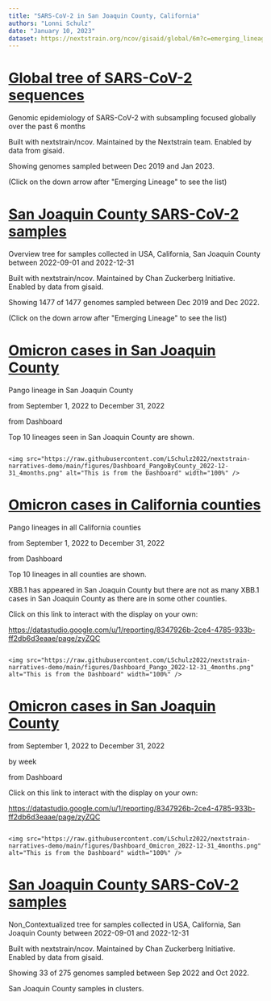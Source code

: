 ```yaml
---
title: "SARS-CoV-2 in San Joaquin County, California"
authors: "Lonni Schulz"
date: "January 10, 2023"
dataset: https://nextstrain.org/ncov/gisaid/global/6m?c=emerging_lineage&d=tree&m=div&p=full)
---
```




# [Global tree of SARS-CoV-2 sequences](https://nextstrain.org/ncov/gisaid/global/6m?c=emerging_lineage&d=tree&m=div&p=full)




Genomic epidemiology of SARS-CoV-2 with subsampling focused globally over the past 6 months

Built with nextstrain/ncov. Maintained by the Nextstrain team. Enabled by data from gisaid.

Showing genomes sampled between Dec 2019 and Jan 2023.




(Click on the down arrow after "Emerging Lineage" to see the list)


# [San Joaquin County SARS-CoV-2 samples](https://nextstrain.org/fetch/backend.czgenepi.org/v2/orgs/9/pathogens/SC2/auspice/access/eyJ0cmVlX2lkIjogNzMxMzMsICJ1c2VyX2lkIjogMjI4LCAiZXhwaXJ5IjogIjIwMjMtMDEtMTZUMDA6MjE6NTcuOTYyOTU3KzAwOjAwIn0=.eda91a894ed5a2da80d57265b8a199c02bb6ec962157dbdbde7ae2b6e78df2242edfe680d15db6d87a0a40e00d67f2bda74a47bea247861070a8969e4ad5f07d?d=tree&p=full)


Overview tree for samples collected in USA, California, San Joaquin County between 2022-09-01 and 2022-12-31

Built with nextstrain/ncov. Maintained by Chan Zuckerberg Initiative. Enabled by data from gisaid.

Showing 1477 of 1477 genomes sampled between Dec 2019 and Dec 2022.



(Click on the down arrow after "Emerging Lineage" to see the list)



<!-- Text to be displayed in the left-hand panel.-->

<!-- - 1 - first point -->
<!-- - 2 - second point -->
<!-- - 3 - third point -->


<!-- # [San Joaquin County SARS-CoV-2 samples -->









# [Omicron cases in San Joaquin County](https://nextstrain.org/ncov/gisaid/global/6m?c=emerging_lineage&d=tree&m=div&p=full)
<!-- (https://nextstrain.org/ncov/gisaid/africa/2021-09-03?d=map&p=full) -->

Pango lineage in San Joaquin County

from September 1, 2022 to December 31, 2022

from Dashboard



Top 10 lineages seen in San Joaquin County are shown.

```auspiceMainDisplayMarkdown

<img src="https://raw.githubusercontent.com/LSchulz2022/nextstrain-narratives-demo/main/figures/Dashboard_PangoByCounty_2022-12-31_4months.png" alt="This is from the Dashboard" width="100%" />

```






# [Omicron cases in California counties](https://nextstrain.org/ncov/gisaid/global/6m?c=emerging_lineage&d=tree&m=div&p=full)
<!-- (https://nextstrain.org/ncov/gisaid/africa/2021-09-03?d=map&p=full) -->

Pango lineages in all California counties

from September 1, 2022 to December 31, 2022

from Dashboard



Top 10 lineages in all counties are shown.






XBB.1 has appeared in San Joaquin County but there are not as many XBB.1 cases in San Joaquin County as there are in some other counties.




Click on this link to interact with the display on your own:

https://datastudio.google.com/u/1/reporting/8347926b-2ce4-4785-933b-ff2db6d3eaae/page/zyZQC

<!-- https://datastudio.google.com/u/1/reporting/8347926b-2ce4-4785-933b-ff2db6d3eaae/page/p_rm0f1xitqc -->



```auspiceMainDisplayMarkdown

<img src="https://raw.githubusercontent.com/LSchulz2022/nextstrain-narratives-demo/main/figures/Dashboard_Pango_2022-12-31_4months.png" alt="This is from the Dashboard" width="100%" />

```













# [Omicron cases in San Joaquin County](https://nextstrain.org/ncov/gisaid/global/6m?c=emerging_lineage&d=tree&m=div&p=full)



from September 1, 2022 to December 31, 2022

by week

from Dashboard



Click on this link to interact with the display on your own:

https://datastudio.google.com/u/1/reporting/8347926b-2ce4-4785-933b-ff2db6d3eaae/page/zyZQC

<!-- https://datastudio.google.com/u/1/reporting/8347926b-2ce4-4785-933b-ff2db6d3eaae/page/p_rm0f1xitqc -->



```auspiceMainDisplayMarkdown

<img src="https://raw.githubusercontent.com/LSchulz2022/nextstrain-narratives-demo/main/figures/Dashboard_Omicron_2022-12-31_4months.png" alt="This is from the Dashboard" width="100%" />

```

















# [San Joaquin County SARS-CoV-2 samples](https://nextstrain.org/fetch/backend.czgenepi.org/v2/orgs/9/pathogens/SC2/auspice/access/eyJ0cmVlX2lkIjogNzMxMjksICJ1c2VyX2lkIjogMjI4LCAiZXhwaXJ5IjogIjIwMjMtMDEtMTZUMDA6Mjc6MDcuNTc0NDI4KzAwOjAwIn0=.976a1ce4f4d72f7b4bbf7b208957e82e2e8fd851595374abd9dba6a9028d418579d6ae4f9141e58dad6a16c334d69380e9e9ffced07769b07f551e389f34d6e1?c=pango_lineage&d=tree&p=full&s=hCoV-19/USA/CA-CDPH-FS25390504/2022,hCoV-19/USA/CA-CDPH-FS25390476/2022,hCoV-19/USA/CA-CDPH-FS25390468/2022,hCoV-19/USA/CA-CDPH-FS25388455/2022,hCoV-19/USA/CA-CDPH-FS25388444/2022,hCoV-19/USA/CA-CDPH-FS25388443/2022,hCoV-19/USA/CA-CDPH-FS25388430/2022,hCoV-19/USA/CA-CDPH-6000013502/2022,hCoV-19/USA/CA-CDPH-6000013501/2022,hCoV-19/USA/CA-CDPH-6000013500/2022,hCoV-19/USA/CA-CDPH-6000013499/2022,hCoV-19/USA/CA-CDPH-6000013498/2022,hCoV-19/USA/CA-CDPH-6000013497/2022,hCoV-19/USA/CA-CDPH-6000013496/2022,hCoV-19/USA/CA-CDPH-6000013494/2022,hCoV-19/USA/CA-CDPH-6000013493/2022,hCoV-19/USA/CA-CDPH-6000013492/2022,hCoV-19/USA/CA-CDPH-6000013491/2022,hCoV-19/USA/CA-CDPH-6000013490/2022,hCoV-19/USA/CA-CDPH-6000013489/2022,hCoV-19/USA/CA-CDPH-6000013488/2022,hCoV-19/USA/CA-CDPH-500079896/2022,hCoV-19/USA/CA-CDPH-500079865/2022,hCoV-19/USA/CA-CDPH-500079860/2022,hCoV-19/USA/CA-CDPH-500079859/2022,hCoV-19/USA/CA-CDPH-500079854/2022,hCoV-19/USA/CA-CDPH-500079808/2022,hCoV-19/USA/CA-CDPH-500079771/2022,hCoV-19/USA/CA-CDPH-500079767/2022,hCoV-19/USA/CA-CDPH-500079761/2022,hCoV-19/USA/CA-CDPH-500079758/2022,hCoV-19/USA/CA-CDPH-500079754/2022,hCoV-19/USA/CA-CDPH-500079692/2022)


Non_Contextualized tree for samples collected in USA, California, San Joaquin County between 2022-09-01 and 2022-12-31

Built with nextstrain/ncov. Maintained by Chan Zuckerberg Initiative. Enabled by data from gisaid.

Showing 33 of 275 genomes sampled between Sep 2022 and Oct 2022.


San Joaquin County samples in clusters.



